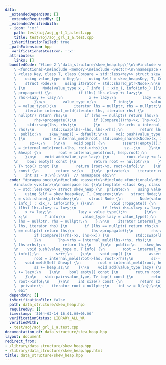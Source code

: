 ```yaml
---
data:
  _extendedDependsOn: []
  _extendedRequiredBy: []
  _extendedVerifiedWith:
  - icon: ':x:'
    path: test/aoj/aoj_grl_1_a.test.cpp
    title: test/aoj/aoj_grl_1_a.test.cpp
  _isVerificationFailed: true
  _pathExtension: hpp
  _verificationStatusIcon: ':x:'
  attributes:
    links: []
  bundledCode: "#line 2 \"data_structure/skew_heap.hpp\"\n\n#include <cassert>\n#include\
    \ <functional>\n#include <memory>\n#include <vector>\n\nnamespace ebi {\n\ntemplate\
    \ <class Key, class T, class Compare = std::less<Key>> struct skew_heap {\n  private:\n\
    \    using value_type = Key;\n    using Self = skew_heap<Key, T, Compare>;\n\n\
    \    struct Node;\n    using iterator = std::shared_ptr<Node>;\n\n    struct Node\
    \ {\n        Node(value_type x_, T info_) : x(x_), info(info_) {}\n\n        void\
    \ propagate() {\n            if (lhs) lhs->lazy += lazy;\n            if (rhs)\
    \ rhs->lazy += lazy;\n            x += lazy;\n            lazy = value_type();\n\
    \        }\n\n        value_type x;\n        T info;\n        value_type lazy\
    \ = value_type();\n        iterator lhs = nullptr, rhs = nullptr;\n    };\n\n\
    \    iterator internal_meld(iterator lhs, iterator rhs) {\n        if (lhs ==\
    \ nullptr) return rhs;\n        if (rhs == nullptr) return lhs;\n        lhs->propagate();\n\
    \        rhs->propagate();\n        if (Compare()(rhs->x, lhs->x)) {\n       \
    \     std::swap(lhs, rhs);\n        }\n        lhs->rhs = internal_meld(lhs->rhs,\
    \ rhs);\n        std::swap(lhs->lhs, lhs->rhs);\n        return lhs;\n    }\n\n\
    \  public:\n    skew_heap() = default;\n\n    void push(value_type x, T info)\
    \ {\n        root = internal_meld(root, std::make_shared<Node>(x, info));\n  \
    \      sz++;\n    }\n\n    void pop() {\n        assert(!empty());\n        root\
    \ = internal_meld(root->lhs, root->rhs);\n        sz--;\n    }\n\n    void meld(Self\
    \ &heap) {\n        root = internal_meld(root, heap.root);\n        sz += heap.sz;\n\
    \    }\n\n    void add(value_type lazy) {\n        root->lazy += lazy;\n    }\n\
    \n    bool empty() const {\n        return root == nullptr;\n    }\n\n    std::pair<value_type,\
    \ T> top() const {\n        return {root->x, root->info};\n    }\n\n    int size()\
    \ const {\n        return sz;\n    }\n\n  private:\n    iterator root = nullptr;\n\
    \    int sz = 0;\n};\n\n}  // namespace ebi\n"
  code: "#pragma once\n\n#include <cassert>\n#include <functional>\n#include <memory>\n\
    #include <vector>\n\nnamespace ebi {\n\ntemplate <class Key, class T, class Compare\
    \ = std::less<Key>> struct skew_heap {\n  private:\n    using value_type = Key;\n\
    \    using Self = skew_heap<Key, T, Compare>;\n\n    struct Node;\n    using iterator\
    \ = std::shared_ptr<Node>;\n\n    struct Node {\n        Node(value_type x_, T\
    \ info_) : x(x_), info(info_) {}\n\n        void propagate() {\n            if\
    \ (lhs) lhs->lazy += lazy;\n            if (rhs) rhs->lazy += lazy;\n        \
    \    x += lazy;\n            lazy = value_type();\n        }\n\n        value_type\
    \ x;\n        T info;\n        value_type lazy = value_type();\n        iterator\
    \ lhs = nullptr, rhs = nullptr;\n    };\n\n    iterator internal_meld(iterator\
    \ lhs, iterator rhs) {\n        if (lhs == nullptr) return rhs;\n        if (rhs\
    \ == nullptr) return lhs;\n        lhs->propagate();\n        rhs->propagate();\n\
    \        if (Compare()(rhs->x, lhs->x)) {\n            std::swap(lhs, rhs);\n\
    \        }\n        lhs->rhs = internal_meld(lhs->rhs, rhs);\n        std::swap(lhs->lhs,\
    \ lhs->rhs);\n        return lhs;\n    }\n\n  public:\n    skew_heap() = default;\n\
    \n    void push(value_type x, T info) {\n        root = internal_meld(root, std::make_shared<Node>(x,\
    \ info));\n        sz++;\n    }\n\n    void pop() {\n        assert(!empty());\n\
    \        root = internal_meld(root->lhs, root->rhs);\n        sz--;\n    }\n\n\
    \    void meld(Self &heap) {\n        root = internal_meld(root, heap.root);\n\
    \        sz += heap.sz;\n    }\n\n    void add(value_type lazy) {\n        root->lazy\
    \ += lazy;\n    }\n\n    bool empty() const {\n        return root == nullptr;\n\
    \    }\n\n    std::pair<value_type, T> top() const {\n        return {root->x,\
    \ root->info};\n    }\n\n    int size() const {\n        return sz;\n    }\n\n\
    \  private:\n    iterator root = nullptr;\n    int sz = 0;\n};\n\n}  // namespace\
    \ ebi"
  dependsOn: []
  isVerificationFile: false
  path: data_structure/skew_heap.hpp
  requiredBy: []
  timestamp: '2024-03-14 18:01:09+09:00'
  verificationStatus: LIBRARY_ALL_WA
  verifiedWith:
  - test/aoj/aoj_grl_1_a.test.cpp
documentation_of: data_structure/skew_heap.hpp
layout: document
redirect_from:
- /library/data_structure/skew_heap.hpp
- /library/data_structure/skew_heap.hpp.html
title: data_structure/skew_heap.hpp
---
```

